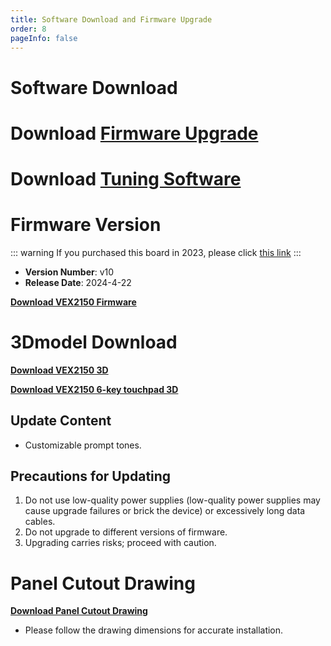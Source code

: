 ```yaml
---
title: Software Download and Firmware Upgrade
order: 8
pageInfo: false
---
```


# Software Download
# Download [Firmware Upgrade](https://likeyou156156.online:9000/lky/tools/MV_Assisant_Tools_2021_V3.0.9T(2023.05.29).exe)
# Download [Tuning Software](https://likeyou156156.online:9000/lky/tools/ACPWorkbench_24bit.exe)

# Firmware Version
::: warning
If you purchased this board in 2023, please click [this link](/firmware/)
:::
- **Version Number**: v10
- **Release Date**: 2024-4-22

**[Download VEX2150 Firmware](https://likeyou156156.online:9000/lky/VEX/VEX2150/bin/VEX202_2150-2024-11-8.mva)**

# 3Dmodel Download

**[Download VEX2150 3D](https://likeyou156156.online:9000/lky/3D/VEX202_2150.step)**

**[Download VEX2150 6-key touchpad 3D](https://likeyou156156.online:9000/lky/3D/EX202_6jcmb.step)**

## Update Content
- Customizable prompt tones.

## Precautions for Updating
1. Do not use low-quality power supplies (low-quality power supplies may cause upgrade failures or brick the device) or excessively long data cables.
2. Do not upgrade to different versions of firmware.
3. Upgrading carries risks; proceed with caution.

# Panel Cutout Drawing
**[Download Panel Cutout Drawing](/image/按键面板孔距.bak)**
- Please follow the drawing dimensions for accurate installation.